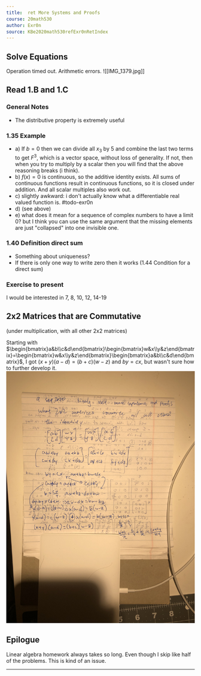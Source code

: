 ```yaml
---
title:  ret More Systems and Proofs
course: 20math530
author: Exr0n
source: KBe2020math530refExr0nRetIndex
---
```


## Solve Equations

Operation timed out. Arithmetic errors.
![[IMG_1379.jpg]]

## Read 1.B and 1.C
### General Notes
- The distributive property is extremely useful
### 1.35 Example
- a) If $b = 0$ then we can divide all $x_3$ by $5$ and combine the last two terms to get $F^3$, which is a vector space, without loss of generality. If not, then when you try to multiply by a scalar then you will find that the above reasoning breaks (i think).
- b) $f(x) = 0$ is continuous, so the additive identity exists. All sums of continuous functions result in continuous functions, so it is closed under addition. And all scalar multiples also work out.
- c) slightly awkward: i don't actually know what a differentiable real valued function is. #todo-exr0n
- d) (see above)
- e) what does it mean for a sequence of complex numbers to have a limit $0$? but I think you can use the same argument that the missing elements are just "collapsed" into one invisible one.
### 1.40 Definition direct sum 
- Something about uniqueness? 
- If there is only one way to write zero then it works (1.44 Condition for a direct sum)

### Exercise to present
I would be interested in 7, 8, 10, 12, 14-19

## 2x2 Matrices that are Commutative
(under multiplication, with all other 2x2 matrices)

Starting with $\begin{bmatrix}a&b\\c&d\end{bmatrix}\begin{bmatrix}w&x\\y&z\end{bmatrix}=\begin{bmatrix}w&x\\y&z\end{bmatrix}\begin{bmatrix}a&b\\c&d\end{bmatrix}$, I got $(x+y)(a-d) = (b+c)(w-z)$ and $by=cx$, but wasn't sure how to further develop it.
![](IMG_1380.jpg)

## Epilogue

Linear algebra homework always takes so long. Even though I skip like half of the problems. This is kind of an issue.

---
